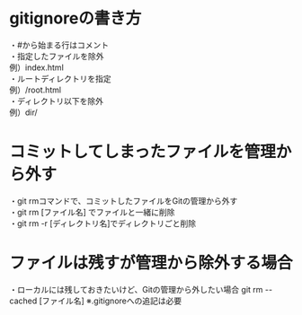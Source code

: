  # gitignoreの書き方
 ・#から始まる行はコメント  
 ・指定したファイルを除外  
 例）index.html  
 ・ルートディレクトリを指定  
 例）/root.html  
 ・ディレクトリ以下を除外  
 例）dir/

 # コミットしてしまったファイルを管理から外す
 ・git rmコマンドで、コミットしたファイルをGitの管理から外す  
 ・git rm [ファイル名] でファイルと一緒に削除  
 ・git rm -r [ディレクトリ名]でディレクトリごと削除  

# ファイルは残すが管理から除外する場合
・ローカルには残しておきたいけど、Gitの管理から外したい場合
git rm --cached [ファイル名]
※.gitignoreへの追記は必要